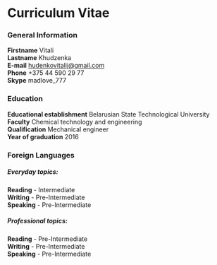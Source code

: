 # Curriculum Vitae<br>
### General Information
**Firstname** Vitali<br>
**Lastname** Khudzenka<br>
**E-mail** hudenkovitalij@gmail.com<br>
**Phone** +375 44 590 29 77<br>
**Skype** madlove_777<br>
### Education<br>
**Educational establishment** Belarusian State Technological University<br>
**Faculty** Chemical technology and engineering<br>
**Qualification** Mechanical engineer<br>
**Year of graduation** 2016<br>
### Foreign Languages
##### Everyday topics:<br>
**Reading** - Intermediate<br>
**Writing** - Pre-Intermediate<br>
**Speaking** - Pre-Intermediate<br>
##### Professional topics:<br>
**Reading** - Pre-Intermediate<br>
**Writing** - Pre-Intermediate<br>
**Speaking** - Pre-Intermediate<br>
